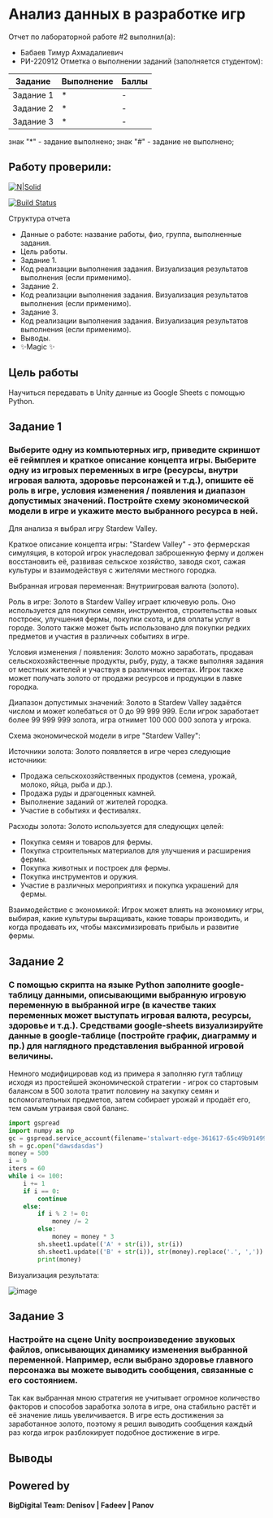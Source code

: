 # Анализ данных в разработке игр
Отчет по лабораторной работе #2 выполнил(а):
- Бабаев Тимур Ахмадалиевич
- РИ-220912
Отметка о выполнении заданий (заполняется студентом):

| Задание | Выполнение | Баллы |
| ------ | ------ | ------ |
| Задание 1 | * | - |
| Задание 2 | * | - |
| Задание 3 | * | - |

знак "*" - задание выполнено; знак "#" - задание не выполнено;

Работу проверили:
-

[![N|Solid](https://cldup.com/dTxpPi9lDf.thumb.png)](https://nodesource.com/products/nsolid)

[![Build Status](https://travis-ci.org/joemccann/dillinger.svg?branch=master)](https://travis-ci.org/joemccann/dillinger)

Структура отчета

- Данные о работе: название работы, фио, группа, выполненные задания.
- Цель работы.
- Задание 1.
- Код реализации выполнения задания. Визуализация результатов выполнения (если применимо).
- Задание 2.
- Код реализации выполнения задания. Визуализация результатов выполнения (если применимо).
- Задание 3.
- Код реализации выполнения задания. Визуализация результатов выполнения (если применимо).
- Выводы.
- ✨Magic ✨

## Цель работы
Научиться передавать в Unity данные из Google Sheets с помощью Python.

## Задание 1
### Выберите одну из компьютерных игр, приведите скриншот её геймплея и краткое описание концепта игры. Выберите одну из игровых переменных в игре (ресурсы, внутри игровая валюта, здоровье персонажей и т.д.), опишите её роль в игре, условия изменения / появления и диапазон допустимых значений. Постройте схему экономической модели в игре и укажите место выбранного ресурса в ней.

Для анализа я выбрал игру Stardew Valley.

Краткое описание концепта игры: "Stardew Valley" - это фермерская симуляция, в которой игрок унаследовал заброшенную ферму и должен восстановить её, развивая сельское хозяйство, заводя скот, сажая культуры и взаимодействуя с жителями местного городка.

Выбранная игровая переменная: Внутриигровая валюта (золото).

Роль в игре: Золото в Stardew Valley играет ключевую роль. Оно используется для покупки семян, инструментов, строительства новых построек, улучшения фермы, покупки скота, и для оплаты услуг в городе. Золото также может быть использовано для покупки редких предметов и участия в различных событиях в игре.

Условия изменения / появления: Золото можно заработать, продавая сельскохозяйственные продукты, рыбу, руду, а также выполняя задания от местных жителей и участвуя в различных ивентах. Игрок также может получать золото от продажи ресурсов и продукции в лавке городка.

Диапазон допустимых значений: Золото в Stardew Valley задаётся числом и может колебаться от 0 до 99 999 999. Если игрок заработает более 99 999 999 золота, игра отнимет 100 000 000 золота у игрока.

Схема экономической модели в игре "Stardew Valley":

Источники золота: Золото появляется в игре через следующие источники:
- Продажа сельскохозяйственных продуктов (семена, урожай, молоко, яйца, рыба и др.).
- Продажа руды и драгоценных камней.
- Выполнение заданий от жителей городка.
- Участие в событиях и фестивалях.

Расходы золота: Золото используется для следующих целей:

- Покупка семян и товаров для фермы.
- Покупка строительных материалов для улучшения и расширения фермы.
- Покупка животных и построек для фермы.
- Покупка инструментов и оружия.
- Участие в различных мероприятиях и покупка украшений для фермы.

Взаимодействие с экономикой: Игрок может влиять на экономику игры, выбирая, какие культуры выращивать, какие товары производить, и когда продавать их, чтобы максимизировать прибыль и развитие фермы.

## Задание 2
### С помощью скрипта на языке Python заполните google-таблицу данными, описывающими выбранную игровую переменную в выбранной игре (в качестве таких переменных может выступать игровая валюта, ресурсы, здоровье и т.д.). Средствами google-sheets визуализируйте данные в google-таблице (постройте график, диаграмму и пр.) для наглядного представления выбранной игровой величины.
Немного модифицировав код из примера я заполняю гугл таблицу исходя из простейшей экономической стратегии - игрок со стартовым балансом в 500 золота тратит половину на закупку семян и вспомогательных предметов, затем собирает урожай и продаёт его, тем самым утраивая свой баланс.
```python
import gspread
import numpy as np
gc = gspread.service_account(filename='stalwart-edge-361617-65c49b91499f.json')
sh = gc.open("dawsdasdas")
money = 500
i = 0
iters = 60
while i <= 100:
    i += 1
    if i == 0:
        continue
    else:
        if i % 2 != 0:
            money /= 2
        else:
            money = money * 3
        sh.sheet1.update(('A' + str(i)), str(i))
        sh.sheet1.update(('B' + str(i)), str(money).replace('.', ','))
        print(money)
```

Визуализация результата:

![image](https://github.com/truefolder/AD_ingamedev_lab2/assets/89926388/dddde6bc-ec91-4050-904e-9ba49fdc3a5b)


## Задание 3
### Настройте на сцене Unity воспроизведение звуковых файлов, описывающих динамику изменения выбранной переменной. Например, если выбрано здоровье главного персонажа вы можете выводить сообщения, связанные с его состоянием.
Так как выбранная мною стратегия не учитывает огромное количество факторов и способов заработка золота в игре, она стабильно растёт и её значение лишь увеличивается.
В игре есть достижения за заработанное золото, поэтому я решил выводить сообщения каждый раз когда игрок разблокирует подобное достижение в игре.

## Выводы


## Powered by

**BigDigital Team: Denisov | Fadeev | Panov**
